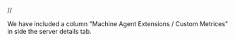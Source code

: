 //


We have included a column "Machine Agent Extensions / Custom Metrices" in side the server details tab.


